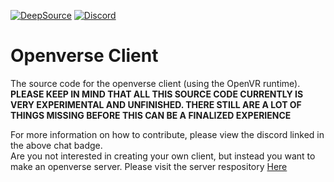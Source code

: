 [![DeepSource](https://deepsource.io/gh/streepje8/OpenverseClientOpenVR.svg/?label=active+issues&show_trend=true&token=6Weqh-D3HfWRwopOltx64ILT)](https://deepsource.io/gh/streepje8/OpenverseClientOpenVR/?ref=repository-badge)
[![Discord](https://img.shields.io/discord/910273366882156565)](https://discord.gg/HdU98gyyfz)
# Openverse Client
The source code for the openverse client (using the OpenVR runtime).     
**PLEASE KEEP IN MIND THAT ALL THIS SOURCE CODE CURRENTLY IS VERY EXPERIMENTAL AND UNFINISHED. THERE STILL ARE A LOT OF THINGS MISSING BEFORE THIS CAN BE A FINALIZED EXPERIENCE**

For more information on how to contribute, please view the discord linked in the above chat badge.  
Are you not interested in creating your own client, but instead you want to make an openverse server. Please visit the server respository [Here](https://github.com/streepje8/OpenverseServer)
